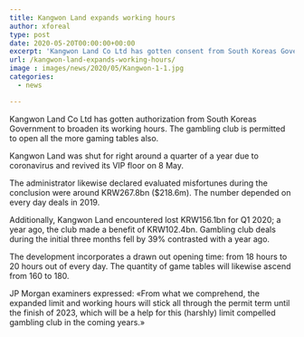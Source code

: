 ```yaml
---
title: Kangwon Land expands working hours
author: xforeal 
type: post
date: 2020-05-20T00:00:00+00:00
excerpt: 'Kangwon Land Co Ltd has gotten consent from South Koreas Government to broaden its working hours '
url: /kangwon-land-expands-working-hours/
image : images/news/2020/05/Kangwon-1-1.jpg
categories:
  - news

---
```

Kangwon Land Co Ltd has gotten authorization from South Koreas Government to broaden its working hours. The gambling club is permitted to open all the more gaming tables also. 

Kangwon Land was shut for right around a quarter of a year due to coronavirus and revived its VIP floor on 8 May. 

The administrator likewise declared evaluated misfortunes during the conclusion were around KRW267.8bn ($218.6m). The number depended on every day deals in 2019. 

Additionally, Kangwon Land encountered lost KRW156.1bn for Q1 2020; a year ago, the club made a benefit of KRW102.4bn. Gambling club deals during the initial three months fell by 39&percnt; contrasted with a year ago. 

The development incorporates a drawn out opening time: from 18 hours to 20 hours out of every day. The quantity of game tables will likewise ascend from 160 to 180. 

JP Morgan examiners expressed: &#171;From what we comprehend, the expanded limit and working hours will stick all through the permit term until the finish of 2023, which will be a help for this (harshly) limit compelled gambling club in the coming years.&#187;